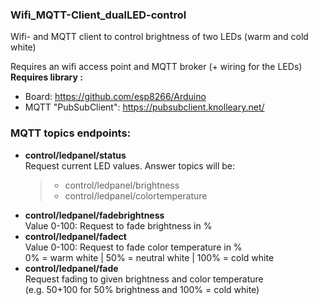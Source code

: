### Wifi_MQTT-Client_dualLED-control
Wifi- and MQTT client to control brightness of two LEDs (warm and cold white)

Requires an wifi access point and MQTT broker (+ wiring for the LEDs)
__Requires library :__
* Board: https://github.com/esp8266/Arduino
* MQTT "PubSubClient": https://pubsubclient.knolleary.net/

### MQTT topics endpoints:
* __control/ledpanel/status__  
   Request current LED values. Answer topics will be:
   > * control/ledpanel/brightness
   > * control/ledpanel/colortemperature
* __control/ledpanel/fadebrightness__  
   Value 0-100:  Request to fade brightness in %
* __control/ledpanel/fadect__  
   Value 0-100:  Request to fade color temperature in %  
   0% = warm white | 50% = neutral white | 100% = cold white
* __control/ledpanel/fade__  
   Request fading to given brightness and color temperature  
   (e.g. 50+100 for 50% brightness and 100% = cold white)
